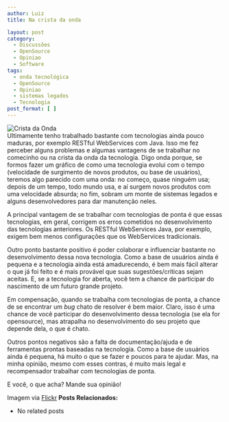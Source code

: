 ```yaml
---
author: Luiz
title: Na crista da onda

layout: post
category:
  - Discussões
  - OpenSource
  - Opiniao
  - Software
tags:
  - onda tecnológica
  - OpenSource
  - Opiniao
  - sistemas legados
  - Tecnologia
post_format: [ ]
---
```

![Crista da Onda][1]  
Ultimamente tenho trabalhado bastante com tecnologias ainda pouco maduras, por exemplo RESTful WebServices com Java. Isso me fez perceber alguns problemas e algumas vantagens de se trabalhar no comecinho ou na crista da onda da tecnologia. Digo onda porque, se formos fazer um gráfico de como uma tecnologia evolui com o tempo (velocidade de surgimento de novos produtos, ou base de usuários), teremos algo parecido com uma onda: no começo, quase ninguém usa; depois de um tempo, todo mundo usa, e aí surgem novos produtos com uma velocidade absurda; no fim, sobram um monte de sistemas legados e alguns desenvolvedores para dar manutenção neles.

A principal vantagem de se trabalhar com tecnologias de ponta é que essas tecnologias, em geral, corrigem os erros cometidos no desenvolvimento das tecnologias anteriores. Os RESTful WebServices Java, por exemplo, exigem bem menos configurações que os WebServices tradicionais.

Outro ponto bastante positivo é poder colaborar e influenciar bastante no desenvolvimento dessa nova tecnologia. Como a base de usuários ainda é pequena e a tecnologia ainda está amadurecendo, é bem mais fácil alterar o que já foi feito e é mais provável que suas sugestões/críticas sejam aceitas. E, se a tecnologia for aberta, você tem a chance de participar do nascimento de um futuro grande projeto.

Em compensação, quando se trabalha com tecnologias de ponta, a chance de se encontrar um *bug* chato de resolver é bem maior. Claro, isso é uma chance de você participar do desenvolvimento dessa tecnologia (se ela for opensource), mas atrapalha no desenvolvimento do seu projeto que depende dela, o que é chato.

Outros pontos negativos são a falta de documentação/ajuda e de ferramentas prontas baseadas na tecnologia. Como a base de usuários ainda é pequena, há muito o que se fazer e poucos para te ajudar. Mas, na minha opinião, mesmo com esses contras, é muito mais legal e recompensador trabalhar com tecnologias de ponta.

E você, o que acha? Mande sua opinião!

Imagem via [Flickr][2] 
**Posts Relacionados:** 
*   No related posts












 [1]: http://vidageek.net/wp-content/uploads/2009/07/onda-300x222.jpg "Crista da Onda"
 [2]: http://www.flickr.com/photos/sotto1/988556230/





